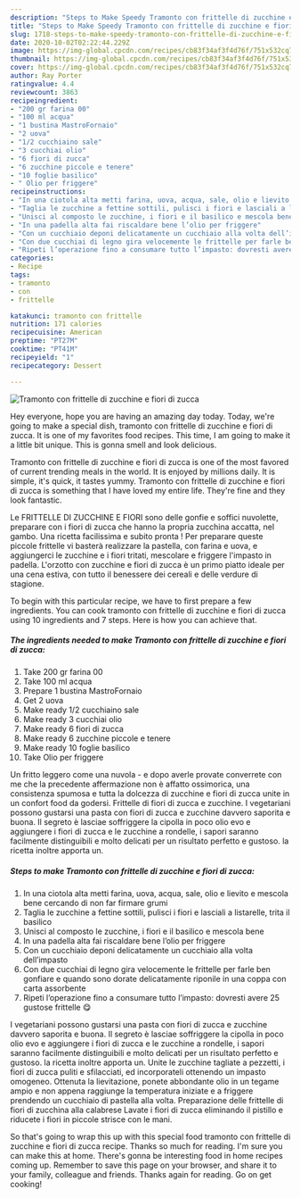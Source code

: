 ```yaml
---
description: "Steps to Make Speedy Tramonto con frittelle di zucchine e fiori di zucca"
title: "Steps to Make Speedy Tramonto con frittelle di zucchine e fiori di zucca"
slug: 1718-steps-to-make-speedy-tramonto-con-frittelle-di-zucchine-e-fiori-di-zucca
date: 2020-10-02T02:22:44.229Z
image: https://img-global.cpcdn.com/recipes/cb83f34af3f4d76f/751x532cq70/tramonto-con-frittelle-di-zucchine-e-fiori-di-zucca-recipe-main-photo.jpg
thumbnail: https://img-global.cpcdn.com/recipes/cb83f34af3f4d76f/751x532cq70/tramonto-con-frittelle-di-zucchine-e-fiori-di-zucca-recipe-main-photo.jpg
cover: https://img-global.cpcdn.com/recipes/cb83f34af3f4d76f/751x532cq70/tramonto-con-frittelle-di-zucchine-e-fiori-di-zucca-recipe-main-photo.jpg
author: Ray Porter
ratingvalue: 4.4
reviewcount: 3863
recipeingredient:
- "200 gr farina 00"
- "100 ml acqua"
- "1 bustina MastroFornaio"
- "2 uova"
- "1/2 cucchiaino sale"
- "3 cucchiai olio"
- "6 fiori di zucca"
- "6 zucchine piccole e tenere"
- "10 foglie basilico"
- " Olio per friggere"
recipeinstructions:
- "In una ciotola alta metti farina, uova, acqua, sale, olio e lievito e mescola bene cercando di non far firmare grumi"
- "Taglia le zucchine a fettine sottili, pulisci i fiori e lasciali a listarelle, trita il basilico"
- "Unisci al composto le zucchine, i fiori e il basilico e mescola bene"
- "In una padella alta fai riscaldare bene l’olio per friggere"
- "Con un cucchiaio deponi delicatamente un cucchiaio alla volta dell’impasto"
- "Con due cucchiai di legno gira velocemente le frittelle per farle ben gonfiare e quando sono dorate delicatamente riponile in una coppa con carta assorbente"
- "Ripeti l’operazione fino a consumare tutto l’impasto: dovresti avere 25 gustose frittelle 😋"
categories:
- Recipe
tags:
- tramonto
- con
- frittelle

katakunci: tramonto con frittelle 
nutrition: 171 calories
recipecuisine: American
preptime: "PT27M"
cooktime: "PT41M"
recipeyield: "1"
recipecategory: Dessert

---
```



![Tramonto con frittelle di zucchine e fiori di zucca](https://img-global.cpcdn.com/recipes/cb83f34af3f4d76f/751x532cq70/tramonto-con-frittelle-di-zucchine-e-fiori-di-zucca-recipe-main-photo.jpg)

Hey everyone, hope you are having an amazing day today. Today, we're going to make a special dish, tramonto con frittelle di zucchine e fiori di zucca. It is one of my favorites food recipes. This time, I am going to make it a little bit unique. This is gonna smell and look delicious.

Tramonto con frittelle di zucchine e fiori di zucca is one of the most favored of current trending meals in the world. It is enjoyed by millions daily. It is simple, it's quick, it tastes yummy. Tramonto con frittelle di zucchine e fiori di zucca is something that I have loved my entire life. They're fine and they look fantastic.

Le FRITTELLE DI ZUCCHINE E FIORI sono delle gonfie e soffici nuvolette, preparare con i fiori di zucca che hanno la propria zucchina accatta, nel gambo. Una ricetta facilissima e subito pronta ! Per preparare queste piccole frittelle vi basterà realizzare la pastella, con farina e uova, e aggiungerci le zucchine e i fiori tritati, mescolare e friggere l&#39;impasto in padella. L&#39;orzotto con zucchine e fiori di zucca è un primo piatto ideale per una cena estiva, con tutto il benessere dei cereali e delle verdure di stagione.


To begin with this particular recipe, we have to first prepare a few ingredients. You can cook tramonto con frittelle di zucchine e fiori di zucca using 10 ingredients and 7 steps. Here is how you can achieve that.

<!--inarticleads1-->

##### The ingredients needed to make Tramonto con frittelle di zucchine e fiori di zucca:

1. Take 200 gr farina 00
1. Take 100 ml acqua
1. Prepare 1 bustina MastroFornaio
1. Get 2 uova
1. Make ready 1/2 cucchiaino sale
1. Make ready 3 cucchiai olio
1. Make ready 6 fiori di zucca
1. Make ready 6 zucchine piccole e tenere
1. Make ready 10 foglie basilico
1. Take  Olio per friggere


Un fritto leggero come una nuvola - e dopo averle provate converrete con me che la precedente affermazione non è affatto ossimorica, una consistenza spumosa e tutta la dolcezza di zucchine e fiori di zucca unite in un confort food da godersi. Frittelle di fiori di zucca e zucchine. I vegetariani possono gustarsi una pasta con fiori di zucca e zucchine davvero saporita e buona. Il segreto è lasciae soffriggere la cipolla in poco olio evo e aggiungere i fiori di zucca e le zucchine a rondelle, i sapori saranno facilmente distinguibili e molto delicati per un risultato perfetto e gustoso. la ricetta inoltre apporta un. 

<!--inarticleads2-->

##### Steps to make Tramonto con frittelle di zucchine e fiori di zucca:

1. In una ciotola alta metti farina, uova, acqua, sale, olio e lievito e mescola bene cercando di non far firmare grumi
1. Taglia le zucchine a fettine sottili, pulisci i fiori e lasciali a listarelle, trita il basilico
1. Unisci al composto le zucchine, i fiori e il basilico e mescola bene
1. In una padella alta fai riscaldare bene l’olio per friggere
1. Con un cucchiaio deponi delicatamente un cucchiaio alla volta dell’impasto
1. Con due cucchiai di legno gira velocemente le frittelle per farle ben gonfiare e quando sono dorate delicatamente riponile in una coppa con carta assorbente
1. Ripeti l’operazione fino a consumare tutto l’impasto: dovresti avere 25 gustose frittelle 😋


I vegetariani possono gustarsi una pasta con fiori di zucca e zucchine davvero saporita e buona. Il segreto è lasciae soffriggere la cipolla in poco olio evo e aggiungere i fiori di zucca e le zucchine a rondelle, i sapori saranno facilmente distinguibili e molto delicati per un risultato perfetto e gustoso. la ricetta inoltre apporta un. Unite le zucchine tagliate a pezzetti, i fiori di zucca puliti e sfilacciati, ed incorporateli ottenendo un impasto omogeneo. Ottenuta la lievitazione, ponete abbondante olio in un tegame ampio e non appena raggiunge la temperatura iniziate e a friggere prendendo un cucchiaio di pastella alla volta. Preparazione delle frittelle di fiori di zucchina alla calabrese Lavate i fiori di zucca eliminando il pistillo e riducete i fiori in piccole strisce con le mani. 

So that's going to wrap this up with this special food tramonto con frittelle di zucchine e fiori di zucca recipe. Thanks so much for reading. I'm sure you can make this at home. There's gonna be interesting food in home recipes coming up. Remember to save this page on your browser, and share it to your family, colleague and friends. Thanks again for reading. Go on get cooking!
